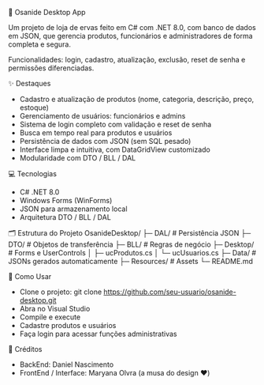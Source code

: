 🌿 Osanide Desktop App

Um projeto de loja de ervas feito em C# com .NET 8.0, com banco de dados em JSON, que gerencia produtos, funcionários e administradores de forma completa e segura.

Funcionalidades: login, cadastro, atualização, exclusão, reset de senha e permissões diferenciadas.

✨ Destaques

- Cadastro e atualização de produtos (nome, categoria, descrição, preço, estoque)
- Gerenciamento de usuários: funcionários e admins
- Sistema de login completo com validação e reset de senha
- Busca em tempo real para produtos e usuários
- Persistência de dados com JSON (sem SQL pesado)
- Interface limpa e intuitiva, com DataGridView customizado
- Modularidade com DTO / BLL / DAL

💻 Tecnologias

- C# .NET 8.0
- Windows Forms (WinForms)
- JSON para armazenamento local
- Arquitetura DTO / BLL / DAL

🗂️ Estrutura do Projeto
OsanideDesktop/
├─ DAL/          # Persistência JSON
├─ DTO/          # Objetos de transferência
├─ BLL/          # Regras de negócio
├─ Desktop/      # Forms e UserControls
│  ├─ ucProdutos.cs
│  └─ ucUsuarios.cs
├─ Data/         # JSONs gerados automaticamente
├─ Resources/    # Assets
└─ README.md

🚀 Como Usar

- Clone o projeto: git clone https://github.com/seu-usuario/osanide-desktop.git
- Abra no Visual Studio
- Compile e execute
- Cadastre produtos e usuários
- Faça login para acessar funções administrativas

🎨 Créditos

- BackEnd: Daniel Nascimento
- FrontEnd / Interface: Maryana Olvra (a musa do design ❤️)
